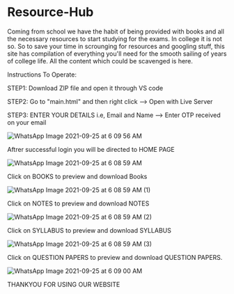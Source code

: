 # Resource-Hub

Coming from school we have the habit of being provided with books and all the necessary resources to start studying for the exams. In college it is not so. So to save your time in scrounging for resources and googling stuff, this site has compilation of everything you'll need for the smooth sailing of years of college life. All the content which could be scavenged is here.

Instructions To Operate:

STEP1: Download ZIP file and open it through VS code


STEP2: Go to "main.html" and then right click --> Open with Live Server 


STEP3: ENTER YOUR DETAILS i.e, Email and Name --> Enter OTP received on your email

![WhatsApp Image 2021-09-25 at 6 09 56 AM](https://user-images.githubusercontent.com/77458628/134752052-13aa3c2e-4aae-4b0f-a4d9-2176db44b4e2.jpeg)

Aftrer successful login you will be directed to HOME PAGE

![WhatsApp Image 2021-09-25 at 6 08 59 AM](https://user-images.githubusercontent.com/77458628/134752100-8872bc5b-c185-4a4b-a719-45f7ef9db28a.jpeg)

Click on BOOKS to preview and download Books

![WhatsApp Image 2021-09-25 at 6 08 59 AM (1)](https://user-images.githubusercontent.com/77458628/134752132-97e949f1-9f94-4e69-9304-5e73b45aec30.jpeg)

Click on NOTES to preview and download  NOTES

![WhatsApp Image 2021-09-25 at 6 08 59 AM (2)](https://user-images.githubusercontent.com/77458628/134752139-fb72b974-02c0-4d51-a6cf-5a70d1f805e7.jpeg)

Click on SYLLABUS to preview and download SYLLABUS

![WhatsApp Image 2021-09-25 at 6 08 59 AM (3)](https://user-images.githubusercontent.com/77458628/134752152-7156b379-4b3c-4d68-b78e-1f67a2dd55de.jpeg)

Click on QUESTION PAPERS to preview and download QUESTION PAPERS.

![WhatsApp Image 2021-09-25 at 6 09 00 AM](https://user-images.githubusercontent.com/77458628/134752159-1692f4d5-1e24-42e8-8557-5a077f056a19.jpeg)

THANKYOU FOR USING OUR WEBSITE
